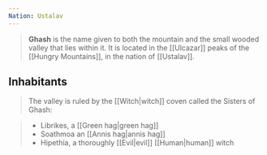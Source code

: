 ```yaml
---
Nation: Ustalav
---
```

> **Ghash** is the name given to both the mountain and the small wooded valley that lies within it. It is located in the [[Ulcazar]] peaks of the [[Hungry Mountains]], in the nation of [[Ustalav]].


## Inhabitants

> The valley is ruled by the [[Witch|witch]] coven called the Sisters of Ghash:

> - Librikes, a [[Green hag|green hag]]
> - Soathmoa an [[Annis hag|annis hag]]
> - Hipethia, a thoroughly [[Evil|evil]] [[Human|human]] witch